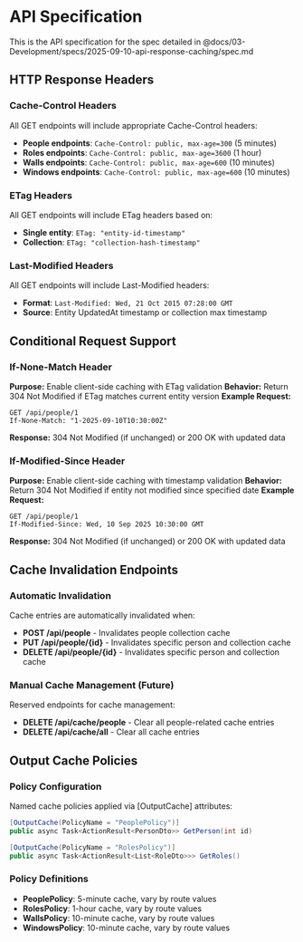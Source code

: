 # API Specification

This is the API specification for the spec detailed in @docs/03-Development/specs/2025-09-10-api-response-caching/spec.md

## HTTP Response Headers

### Cache-Control Headers
All GET endpoints will include appropriate Cache-Control headers:
- **People endpoints**: `Cache-Control: public, max-age=300` (5 minutes)
- **Roles endpoints**: `Cache-Control: public, max-age=3600` (1 hour)  
- **Walls endpoints**: `Cache-Control: public, max-age=600` (10 minutes)
- **Windows endpoints**: `Cache-Control: public, max-age=600` (10 minutes)

### ETag Headers
All GET endpoints will include ETag headers based on:
- **Single entity**: `ETag: "entity-id-timestamp"`
- **Collection**: `ETag: "collection-hash-timestamp"`

### Last-Modified Headers
All GET endpoints will include Last-Modified headers:
- **Format**: `Last-Modified: Wed, 21 Oct 2015 07:28:00 GMT`
- **Source**: Entity UpdatedAt timestamp or collection max timestamp

## Conditional Request Support

### If-None-Match Header
**Purpose:** Enable client-side caching with ETag validation
**Behavior:** Return 304 Not Modified if ETag matches current entity version
**Example Request:**
```
GET /api/people/1
If-None-Match: "1-2025-09-10T10:30:00Z"
```
**Response:** 304 Not Modified (if unchanged) or 200 OK with updated data

### If-Modified-Since Header  
**Purpose:** Enable client-side caching with timestamp validation
**Behavior:** Return 304 Not Modified if entity not modified since specified date
**Example Request:**
```
GET /api/people/1
If-Modified-Since: Wed, 10 Sep 2025 10:30:00 GMT
```
**Response:** 304 Not Modified (if unchanged) or 200 OK with updated data

## Cache Invalidation Endpoints

### Automatic Invalidation
Cache entries are automatically invalidated when:
- **POST /api/people** - Invalidates people collection cache
- **PUT /api/people/{id}** - Invalidates specific person and collection cache
- **DELETE /api/people/{id}** - Invalidates specific person and collection cache

### Manual Cache Management (Future)
Reserved endpoints for cache management:
- **DELETE /api/cache/people** - Clear all people-related cache entries
- **DELETE /api/cache/all** - Clear all cache entries

## Output Cache Policies

### Policy Configuration
Named cache policies applied via [OutputCache] attributes:

```csharp
[OutputCache(PolicyName = "PeoplePolicy")]
public async Task<ActionResult<PersonDto>> GetPerson(int id)

[OutputCache(PolicyName = "RolesPolicy")] 
public async Task<ActionResult<List<RoleDto>>> GetRoles()
```

### Policy Definitions
- **PeoplePolicy**: 5-minute cache, vary by route values
- **RolesPolicy**: 1-hour cache, vary by route values  
- **WallsPolicy**: 10-minute cache, vary by route values
- **WindowsPolicy**: 10-minute cache, vary by route values
